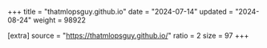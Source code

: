 +++
title = "thatmlopsguy.github.io"
date = "2024-07-14"
updated = "2024-08-24"
weight = 98922

[extra]
source = "https://thatmlopsguy.github.io/"
ratio = 2
size = 97
+++
